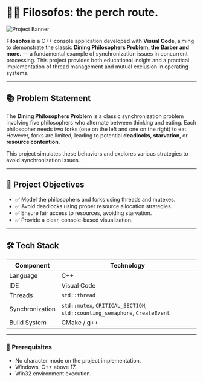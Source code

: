 # 🧠🍝 Filosofos: the perch route.

![Project Banner](https://media.giphy.com/media/26ufdipQqU2lhNA4g/giphy.gif)

**Filosofos** is a C++ console application developed with **Visual Code**, aiming to demonstrate the classic **Dining Philosophers Problem, the Barber and more.** — a fundamental example of synchronization issues in concurrent processing. This project provides both educational insight and a practical implementation of thread management and mutual exclusion in operating systems.

---

## 📚 Problem Statement

The **Dining Philosophers Problem** is a classic synchronization problem involving five philosophers who alternate between thinking and eating. Each philosopher needs two forks (one on the left and one on the right) to eat. However, forks are limited, leading to potential **deadlocks**, **starvation**, or **resource contention**.

This project simulates these behaviors and explores various strategies to avoid synchronization issues.

---

## 🎯 Project Objectives

- ✅ Model the philosophers and forks using threads and mutexes.
- ✅ Avoid deadlocks using proper resource allocation strategies.
- ✅ Ensure fair access to resources, avoiding starvation.
- ✅ Provide a clear, console-based visualization.

---

## 🛠️ Tech Stack

| Component        | Technology         |
|------------------|--------------------|
| Language          | C++                |
| IDE               | Visual Code |
| Threads           | `std::thread`      |
| Synchronization   | `std::mutex`, `CRITICAL_SECTION`, `std::counting_semaphore`, `CreateEvent` |
| Build System      | CMake / g++        |

---

### 🔧 Prerequisites

- No character mode on the project implementation.
- Windows, C++ above 17.
- Win32 environment execution.

